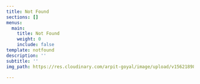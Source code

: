 ```yaml
---
title: Not Found
sections: []
menus:
  main:
    title: Not Found
    weight: 0
    include: false
template: notfound
description: ''
subtitle: ''
img_path: https://res.cloudinary.com/arpit-goyal/image/upload/v1562189852/pirate.png

---
```

